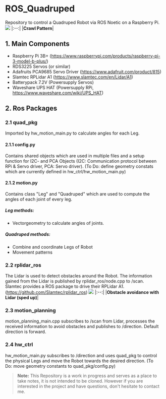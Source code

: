 # ROS_Quadruped

Repository to control a Quadruped Robot via ROS Noetic on a Raspberry Pi.
![](media_files/20221017_184835.gif)
|:--:|
|<b>Crawl Pattern</b>|

## 1. Main Components
- Raspberry Pi 3B+ (https://www.raspberrypi.com/products/raspberry-pi-3-model-b-plus/)
- RDS3225 Servos (or similar) 
- Adafruits PCA9685 Servo Driver (https://www.adafruit.com/product/815)
- Slamtec RPLidar A1 (https://www.slamtec.com/en/Lidar/A1)
- Batterypack 7.2V (Powersupply Servos)
- Waveshare UPS HAT (Powersupply RPi, https://www.waveshare.com/wiki/UPS_HAT)

## 2. Ros Packages

### 2.1 quad_pkg
Imported by hw_motion_main.py to calculate angles for each Leg.
#### 2.1.1 config.py
Contains shared objects which are used in multiple files and a setup function for I2C- and PCA Objects (I2C: Communication protocol between RPi & Servo driver, PCA: Servo driver).
(To Do: define geometry constats which are currently defined in hw_ctrl/hw_motion_main.py)
#### 2.1.2 motion.py
Contains class "Leg" and "Quadruped" which are used to compute the angles of each joint of every leg. 
##### Leg methods:
- Vectorgeometry to calculate angles of joints.
##### Quadruped methods:
- Combine and coordinate Legs of Robot
- Movement patterns

### 2.2 rplidar_ros
The Lidar is used to detect obstacles around the Robot. The information gained from the Lidar is published by rplidar_ros/node.cpp to /scan. Slamtec provides a ROS package to drive their RPLidar A1. (https://github.com/Slamtec/rplidar_ros)
![](media_files/20221017_184533.gif)
|:--:|
|<b>Obstacle avoidance with Lidar (sped up)</b>|

### 2.3 motion_planning
motion_planning_main.cpp subscribes to /scan from Lidar, processes the received information to avoid obstacles and publishes to /direction. Default direction is forward.

### 2.4 hw_ctrl
hw_motion_main.py subscribes to /direction and uses quad_pkg to control the physical Legs and move the Robot towards the desired direction. 
(To Do: move geometry constants to quad_pkg/config.py)

>**Note:**
>This Repository is a work in progress and serves as a place to take notes, it is not intended to be cloned. However if you are interested in the project and have questions, don't hesitate to contact me.
